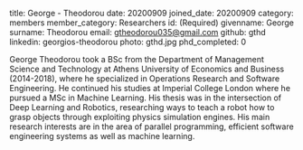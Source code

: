 title: George - Theodorou
date: 20200909
joined_date: 20200909
category: members
member_category: Researchers
id: (Required)
givenname: George
surname: Theodorou
email: gtheodorou035@gmail.com
github: gthd
linkedin: georgios-theodorou
photo: gthd.jpg
phd_completed: 0

George Theodorou took a BSc from the Department of Management Science and Technology at Athens University of Economics and Business (2014-2018), where he specialized in Operations Research and Software Engineering. He continued his studies at Imperial College London where he pursued a MSc in Machine Learning. His thesis was in the intersection of Deep Learning and Robotics, researching ways to teach a robot how to grasp objects through exploiting physics simulation engines. His main research interests are in the area of parallel programming, efficient software engineering systems as well as machine learning.

